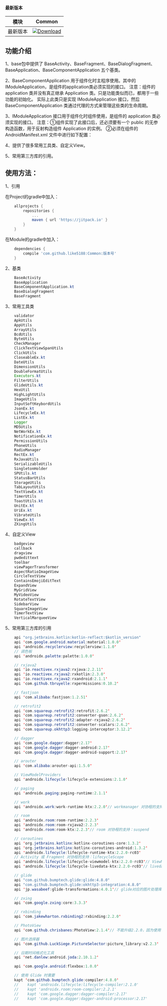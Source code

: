 #### 最新版本

模块|Common
---|---
最新版本|[![Download](https://jitpack.io/v/like5188/Common.svg)](https://jitpack.io/#like5188/Common)

## 功能介绍
1、base包中提供了 BaseActivity、BaseFragment、BaseDialogFragment、BaseApplication、BaseComponentApplication 五个基类。

2、BaseComponentApplication 用于组件化时主程序使用。其中的 IModuleApplication，是组件的application类必须实现的接口。
注意：组件的 application 类并没有真正继承 Application 类。只是功能类似而已，都用于一些功能的初始化。
实际上此类只是实现 IModuleApplication 接口，然后 BaseComponentApplication 类通过代理的方式来管理这些类的生命周期。

3、IModuleApplication 接口用于组件化时组件使用，是组件的 application 类必须实现的接口。
注意：①组件实现了此接口后，还必须要有一个 public 的无参构造函数，用于反射构造组件 Application 的实例。
②必须在组件的 AndroidManifest.xml 文件中进行如下配置：<meta-data android:name="实现类的全限定类名" android:value="IModuleApplication" />

4、提供了很多常用工具类、自定义View。

5、常用第三方库的引用。

## 使用方法：

1、引用

在Project的gradle中加入：
```groovy
    allprojects {
        repositories {
            ...
            maven { url 'https://jitpack.io' }
        }
    }
```
在Module的gradle中加入：
```groovy
    dependencies {
        compile 'com.github.like5188:Common:版本号'
    }
```

2、基类
```java
    BaseActivity
    BaseApplication
    BaseComponentApplication.kt
    BaseDialogFragment
    BaseFragment
```

3、常用工具类
```java
    validator
    ApkUtils
    AppUtils
    ArrayUtils
    BcdUtils
    ByteUtils
    CheckManager
    ClickTextViewSpanUtils
    ClickUtils
    CloseableEx.kt
    DateUtils
    DimensionUtils
    DoubleFormatUtils
    Executors.kt
    FilterUtils
    GlideUtils.kt
    HexUtil
    HighLightUtils
    ImageUtils
    InputSoftKeybordUtils
    JsonEx.kt
    LifecycleEx.kt
    ListEx.kt
    Logger
    MD5Utils
    NetWorkEx.kt
    NotificationEx.kt
    PermissionUtils
    PhoneUtils
    RadioManager
    RectEx.kt
    RxJavaUtils
    SerializableUtils
    SingletonHolder
    SPUtils.kt
    StatusBarUtils
    StorageUtils
    TabLayoutUtils
    TextViewEx.kt
    TimerUtils
    ToastUtils.kt
    UnitEx.kt
    UriEx.kt
    VibrateUtils
    ViewEx.kt
    ZXingUtils
```

4、自定义View
```java
    badgeview
    callback
    dragview
    pwdedittext
    toolbar
    viewPagerTransformer
    AspectRatioImageView
    CircleTextView
    ContainsEmojiEditText
    ExpandView
    MyGridView
    MyVideoView
    RotateTextView
    SidebarView
    SquareImageView
    TimerTextView
    VerticalMarqueeView
```

5、常用第三方库的引用
```java
    api "org.jetbrains.kotlin:kotlin-reflect:$kotlin_version"
    api 'com.google.android.material:material:1.0.0'
    api 'androidx.recyclerview:recyclerview:1.1.0'
    // 调色板
    api 'androidx.palette:palette:1.0.0'

    // rxjava2
    api 'io.reactivex.rxjava2:rxjava:2.2.11'
    api 'io.reactivex.rxjava2:rxkotlin:2.3.0'
    api 'io.reactivex.rxjava2:rxandroid:2.1.1'
    api 'com.github.tbruyelle:rxpermissions:0.10.2'

    // fastjson
    api 'com.alibaba:fastjson:1.2.51'

    // retrofit2
    api 'com.squareup.retrofit2:retrofit:2.6.2'
    api 'com.squareup.retrofit2:converter-gson:2.6.2'
    api 'com.squareup.retrofit2:adapter-rxjava2:2.6.2'
    api 'com.squareup.retrofit2:converter-scalars:2.6.2'
    api 'com.squareup.okhttp3:logging-interceptor:3.12.2'

    // dagger
    api 'com.google.dagger:dagger:2.17'
    api 'com.google.dagger:dagger-android:2.17'
    api 'com.google.dagger:dagger-android-support:2.17'

    // arouter
    api 'com.alibaba:arouter-api:1.5.0'

    // ViewModelProviders
    api 'androidx.lifecycle:lifecycle-extensions:2.1.0'

    // paging
    api 'androidx.paging:paging-runtime:2.1.1'

    // work
    api 'androidx.work:work-runtime-ktx:2.2.0'// workmanager 对协程的支持：suspend

    // room
    api 'androidx.room:room-runtime:2.2.3'
    api 'androidx.room:room-rxjava2:2.2.3'
    api 'androidx.room:room-ktx:2.2.3'// room 对协程的支持：suspend

    // coroutines
    api 'org.jetbrains.kotlinx:kotlinx-coroutines-core:1.3.2'
    api 'org.jetbrains.kotlinx:kotlinx-coroutines-android:1.3.2'
    api 'androidx.lifecycle:lifecycle-runtime-ktx:2.2.0-rc03'
    // Activity 或 Fragment 对协程的支持：lifecycleScope
    api 'androidx.lifecycle:lifecycle-viewmodel-ktx:2.2.0-rc03'// ViewModel 对协程的支持：viewModelScope
    api 'androidx.lifecycle:lifecycle-livedata-ktx:2.2.0-rc03'// livedata 对协程的支持：liveData{}

    // glide
    api "com.github.bumptech.glide:glide:4.8.0"
    api "com.github.bumptech.glide:okhttp3-integration:4.8.0"
    api 'jp.wasabeef:glide-transformations:4.0.1'// glide对应的图片处理库，可以转换图片为圆形、圆角矩形、高斯模糊等等效果

    // zxing
    api 'com.google.zxing:core:3.3.3'

    // rxbinding
    api 'com.jakewharton.rxbinding2:rxbinding:2.2.0'

    // PhotoView
    api 'com.github.chrisbanes:PhotoView:2.1.4'// 不能升级2.2.0，因为使用了AndroidX库，不能和support库共存。

    // 图片选择器
    api 'com.github.LuckSiege.PictureSelector:picture_library:v2.2.3'

    // 日期时间格式化工具
    api 'net.danlew:android.joda:2.10.1.2'

    api 'com.google.android:flexbox:1.0.0'

    // 使用 Glide 时需要
    kapt 'com.github.bumptech.glide:compiler:4.8.0'
    //    kapt 'androidx.lifecycle:lifecycle-compiler:2.1.0'
    //    kapt 'androidx.room:room-compiler:2.2.1'
    //    kapt 'com.google.dagger:dagger-compiler:2.17'
    //    kapt 'com.google.dagger:dagger-android-processor:2.17'
```
